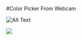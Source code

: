 #Color Picker From Webcam

![Alt Text](https://im4.ezgif.com/tmp/ezgif-4-b4c4e76eb2.gif)

<img src="https://im4.ezgif.com/tmp/ezgif-4-b4c4e76eb2.gif" />
